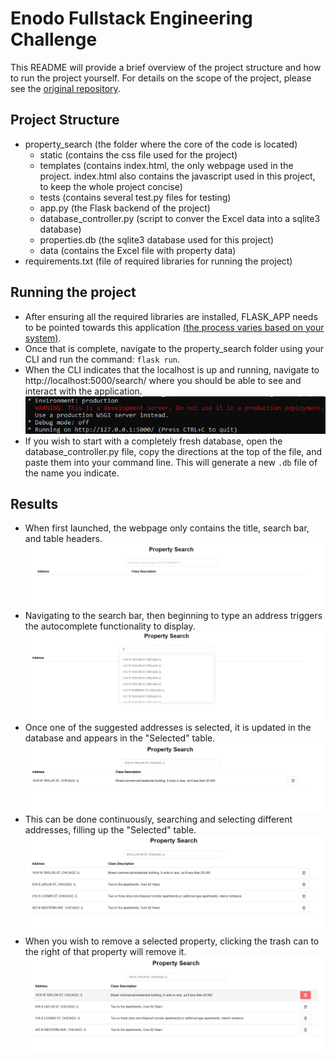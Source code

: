# Enodo Fullstack Engineering Challenge

This README will provide a brief overview of the project structure and how to run the project yourself. For details on the scope of the project, please see the [original repository](https://github.com/enodoscore/enodo-fullstack-challenge).

## Project Structure
- property_search (the folder where the core of the code is located)
	- static (contains the css file used for the project)
	- templates (contains index.html, the only webpage used in the project. index.html also contains the javascript used in this project, to keep the whole project concise)
	- tests (contains several test.py files for testing)
	- app.py (the Flask backend of the project)
	- database_controller.py (script to conver the Excel data into a sqlite3 database)
	- properties.db (the sqlite3 database used for this project)
	- data (contains the Excel file with property data)
- requirements.txt (file of required libraries for running the project)

## Running the project
- After ensuring all the required libraries are installed, FLASK_APP needs to be pointed towards this application [(the process varies based on your system)](https://flask.palletsprojects.com/en/1.1.x/tutorial/factory/).
- Once that is complete, navigate to the property_search folder using your CLI and run the command: `flask run`.
- When the CLI indicates that the localhost is up and running, navigate to http://localhost:5000/search/ where you should be able to see and interact with the application.
![cli](https://github.com/bjhammack/enodo-fullstack-challenge/blob/master/screenshots/cli_server.png?raw=true "CLI Server")
- If you wish to start with a completely fresh database, open the database_controller.py file, copy the directions at the top of the file, and paste them into your command line. This will generate a new `.db` file of the name you indicate.

## Results
- When first launched, the webpage only contains the title, search bar, and table headers.
![blank](https://github.com/bjhammack/enodo-fullstack-challenge/blob/master/screenshots/blank_page.png?raw=true "Blank Page")
- Navigating to the search bar, then beginning to type an address triggers the autocomplete functionality to display.
![autocomplete](https://github.com/bjhammack/enodo-fullstack-challenge/blob/master/screenshots/autocomplete.png?raw=true "Autocomplete")
- Once one of the suggested addresses is selected, it is updated in the database and appears in the "Selected" table.
![selected](https://github.com/bjhammack/enodo-fullstack-challenge/blob/master/screenshots/selected.png?raw=true "Selected")
- This can be done continuously, searching and selecting different addresses, filling up the "Selected" table.
![selected2](https://github.com/bjhammack/enodo-fullstack-challenge/blob/master/screenshots/selected_multiple.png?raw=true "Selected 2")
- When you wish to remove a selected property, clicking the trash can to the right of that property will remove it.
![deselect](https://github.com/bjhammack/enodo-fullstack-challenge/blob/master/screenshots/deselect_hover.png?raw=true "Deselect Hover")
